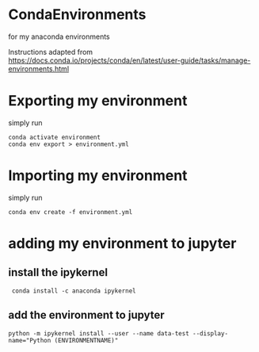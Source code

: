 # CondaEnvironments

for my anaconda environments

Instructions adapted from 
https://docs.conda.io/projects/conda/en/latest/user-guide/tasks/manage-environments.html

# Exporting my environment

simply run 

```
conda activate environment
conda env export > environment.yml
```

# Importing my environment

simply run 

```
conda env create -f environment.yml
```

# adding my environment to jupyter

## install the ipykernel

```
 conda install -c anaconda ipykernel
```

## add the environment to jupyter

```
python -m ipykernel install --user --name data-test --display-name="Python (ENVIRONMENTNAME)"
```
